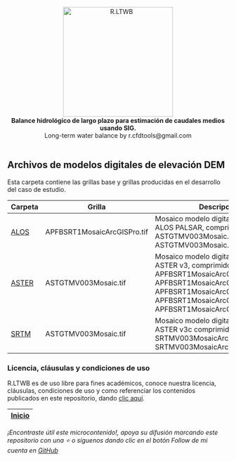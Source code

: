 <div align="center">
  <br>
  <img alt="R.LTWB" src="https://github.com/rcfdtools/R.LTWB/blob/main/.icons/R.LTWB.svg" width="250px">
  <br><b>Balance hidrológico de largo plazo para estimación de caudales medios usando SIG.</b><br>Long-term water balance by r.cfdtools@gmail.com<br><br>  
</div>

## Archivos de modelos digitales de elevación DEM

Esta carpeta contiene las grillas base y grillas producidas en el desarrollo del caso de estudio.

| Carpeta                                                           | Grilla                       | Descripción                                                                                                                                                                                                                                 | Actividad                                                              |
|-------------------------------------------------------------------|------------------------------|---------------------------------------------------------------------------------------------------------------------------------------------------------------------------------------------------------------------------------------------|------------------------------------------------------------------------|
| [ALOS](https://github.com/rcfdtools/R.LTWB/tree/main/.dem/ALOS)   | APFBSRT1MosaicArcGISPro.tif  | Mosaico modelo digital de elevación ALOS PALSAR, comprimido como ASTGTMV003Mosaic.part1.rar, ASTGTMV003Mosaic.part2.rar                                                                                                                     | [Ir](https://github.com/rcfdtools/R.LTWB/tree/main/Section02/DEMAlos)  |
| [ASTER](https://github.com/rcfdtools/R.LTWB/tree/main/.dem/ASTER) | ASTGTMV003Mosaic.tif         | Mosaico modelo digital de elevación ASTER v3, comprimido como APFBSRT1MosaicArcGISPro.part1.rar, APFBSRT1MosaicArcGISPro.part2.rar, APFBSRT1MosaicArcGISPro.part3.rar, APFBSRT1MosaicArcGISPro.part4.rar, APFBSRT1MosaicArcGISPro.part5.rar | [Ir](https://github.com/rcfdtools/R.LTWB/tree/main/Section02/DEMAster) |
| [SRTM](https://github.com/rcfdtools/R.LTWB/tree/main/.dem/SRTM)   | ASTGTMV003Mosaic.tif         | Mosaico modelo digital de elevación ASTER v3c comprimido como SRTMV003MosaicArcGISPro.part1.rar, SRTMV003MosaicArcGISPro.part2.rar                                                                                                          | [Ir](https://github.com/rcfdtools/R.LTWB/tree/main/Section02/DEMSrtm)  |


### Licencia, cláusulas y condiciones de uso

R.LTWB es de uso libre para fines académicos, conoce nuestra licencia, cláusulas, condiciones de uso y como referenciar los contenidos publicados en este repositorio, dando [clic aquí](https://github.com/rcfdtools/R.LTWB/wiki/License).


| [Inicio](https://github.com/rcfdtools/R.LTWB/wiki) |
|------------------------|

_¡Encontraste útil este microcontenido!, apoya su difusión marcando este repositorio con una ⭐ o síguenos dando clic en el botón Follow de mi cuenta en [GitHub](https://github.com/rcfdtools)_